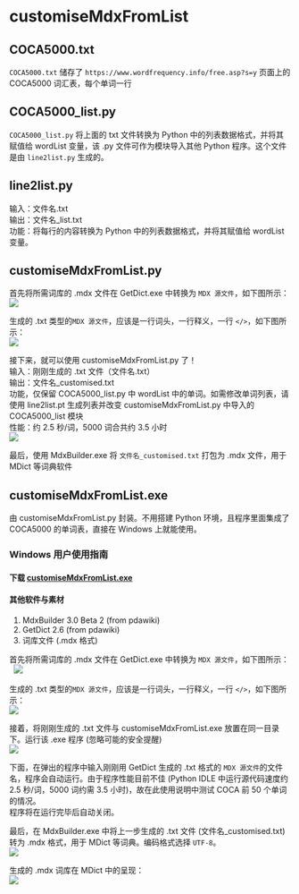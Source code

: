 # customiseMdxFromList

## COCA5000.txt
`COCA5000.txt` 储存了 `https://www.wordfrequency.info/free.asp?s=y` 页面上的 COCA5000 词汇表，每个单词一行

## COCA5000_list.py
`COCA5000_list.py` 将上面的 txt 文件转换为 Python 中的列表数据格式，并将其赋值给 wordList 变量，该 .py 文件可作为模块导入其他 Python 程序。这个文件是由 `line2list.py` 生成的。

## line2list.py
输入：文件名.txt  
输出：文件名_list.txt  
功能：将每行的内容转换为 Python 中的列表数据格式，并将其赋值给 wordList 变量。

## customiseMdxFromList.py
首先将所需词库的 .mdx 文件在 GetDict.exe 中转换为 `MDX 源文件`，如下图所示：  
![](readmePictures/getDict.png)

生成的 .txt 类型的`MDX 源文件`，应该是一行词头，一行释义，一行 `</>`，如下图所示：  
![](readmePictures/mdxStyle.png)

接下来，就可以使用 customiseMdxFromList.py 了！  
输入：刚刚生成的 .txt 文件（文件名.txt）  
输出：文件名_customised.txt  
功能，仅保留 COCA5000_list.py 中 wordList 中的单词。如需修改单词列表，请使用 line2list.pt 生成列表并改变 customiseMdxFromList.py 中导入的 COCA5000_list 模块  
性能：约 2.5 秒/词，5000 词合共约 3.5 小时  
![](readmePictures/result.png)

最后，使用 MdxBuilder.exe 将 `文件名_customised.txt` 打包为 .mdx 文件，用于 MDict 等词典软件

## customiseMdxFromList.exe
由 customiseMdxFromList.py 封装。不用搭建 Python 环境，且程序里面集成了 COCA5000 的单词表，直接在 Windows 上就能使用。

### Windows 用户使用指南
#### 下载 [customiseMdxFromList.exe](https://github.com/Snowdax/customiseMdxFromList/raw/master/customiseMdxFromList.exe)
#### 其他软件与素材
1. MdxBuilder 3.0 Beta 2 (from pdawiki)
2. GetDict 2.6 (from pdawiki)
3. 词库文件 (.mdx 格式)

首先将所需词库的 .mdx 文件在 GetDict.exe 中转换为 `MDX 源文件`，如下图所示：  
![](readmePictures/getDict.png)

生成的 .txt 类型的`MDX 源文件`，应该是一行词头，一行释义，一行 `</>`，如下图所示：  
![](readmePictures/mdxStyle.png)

接着，将刚刚生成的 .txt 文件与 customiseMdxFromList.exe 放置在同一目录下。运行该 .exe 程序 (忽略可能的安全提醒)  
![](readmePictures/windowsDefender.png)

下面，在弹出的程序中输入刚刚用 GetDict 生成的 .txt 格式的 `MDX 源文件`的文件名，程序会自动运行。由于程序性能目前不佳 (Python IDLE 中运行源代码速度约 2.5 秒/词，5000 词约需 3.5 小时)，故在此使用说明中测试 COCA 前 50 个单词的情况。  
程序将在运行完毕后自动关闭。

最后，在 MdxBuilder.exe 中将上一步生成的 .txt 文件 (文件名_customised.txt)转为 .mdx 格式，用于 MDict 等词典。编码格式选择 `UTF-8`。  
![](readmePictures/mdxBuilder.png)

生成的 .mdx 词库在 MDict 中的呈现：  
![](readmePictures/MDictView.png)
